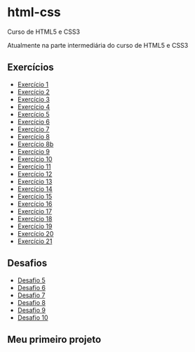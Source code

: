 # html-css
 Curso de HTML5 e CSS3

Atualmente na parte intermediária do curso de HTML5 e CSS3

<h2>Exercícios</h2>
<ul>
    <li><a href="https://guisouza-dev.github.io/html-css/exercicios/ex001" target="_self" rel="next">Exercício 1</a></li>
    <li><a href="https://guisouza-dev.github.io/html-css/exercicios/ex002" target="_self" rel="next">Exercício 2</a></li>
    <li><a href="https://guisouza-dev.github.io/html-css/exercicios/ex003" target="_self" rel="next">Exercício 3</a></li>
    <li><a href="https://guisouza-dev.github.io/html-css/exercicios/ex004" target="_self" rel="next">Exercício 4</a></li>
    <li><a href="https://guisouza-dev.github.io/html-css/exercicios/ex005" target="_self" rel="next">Exercício 5</a></li>
    <li><a href="https://guisouza-dev.github.io/html-css/exercicios/ex006" target="_self" rel="next">Exercício 6</a></li>
    <li><a href="https://guisouza-dev.github.io/html-css/exercicios/ex007" target="_self" rel="next">Exercício 7</a></li>
    <li><a href="https://guisouza-dev.github.io/html-css/exercicios/ex008" target="_self" rel="next">Exercício 8</a></li>
    <li><a href="https://guisouza-dev.github.io/html-css/exercicios/ex008b" target="_self" rel="next">Exercício 8b</a></li>
    <li><a href="https://guisouza-dev.github.io/html-css/exercicios/ex009" target="_self" rel="next">Exercício 9</a></li>
    <li><a href="https://guisouza-dev.github.io/html-css/exercicios/ex010" target="_self" rel="next">Exercício 10</a></li>
    <li><a href="https://guisouza-dev.github.io/html-css/exercicios/ex011" target="_self" rel="next">Exercício 11</a></li>
    <li><a href="https://guisouza-dev.github.io/html-css/exercicios/ex012" target="_self" rel="next">Exercício 12</a></li>
    <li><a href="https://guisouza-dev.github.io/html-css/exercicios/ex013" target="_self" rel="next">Exercício 13</a></li>
    <li><a href="https://guisouza-dev.github.io/html-css/exercicios/ex014" target="_self" rel="next">Exercício 14</a></li>
    <li><a href="https://guisouza-dev.github.io/html-css/exercicios/ex015" target="_self" rel="next">Exercício 15</a></li>
    <li><a href="https://guisouza-dev.github.io/html-css/exercicios/ex016" target="_self" rel="next">Exercício 16</a></li>
    <li><a href="https://guisouza-dev.github.io/html-css/exercicios/ex017" target="_self" rel="next">Exercício 17</a></li>
    <li><a href="https://guisouza-dev.github.io/html-css/exercicios/ex018" target="_self" rel="next">Exercício 18</a></li>
    <li><a href="https://guisouza-dev.github.io/html-css/exercicios/ex019" target="_self" rel="next">Exercício 19</a></li>
    <li><a href="https://guisouza-dev.github.io/html-css/exercicios/ex020" target="_self" rel="next">Exercício 20</a></li>
    <li><a href="https://guisouza-dev.github.io/html-css/exercicios/ex021" target="_self" rel="next">Exercício 21</a></li>
</ul>

<h2>Desafios</h2>
<ul>
    <li><a href="https://guisouza-dev.github.io/html-css/desafios/d005" target="_self" rel="next">Desafio 5</a></li>
    <li><a href="https://guisouza-dev.github.io/html-css/desafios/d006" target="_self" rel="next">Desafio 6</a></li>
    <li><a href="https://guisouza-dev.github.io/html-css/desafios/d007" target="_self" rel="next">Desafio 7</a></li>
    <li><a href="https://guisouza-dev.github.io/html-css/desafios/d008" target="_self" rel="next">Desafio 8</a></li>
    <li><a href="https://guisouza-dev.github.io/html-css/desafios/d009" target="_self" rel="next">Desafio 9</a></li>
    <li><a href="https://guisouza-dev.github.io/html-css/desafios/d010" target="_self" rel="next">Desafio 10</a></li>
</ul>
 

<h2>Meu primeiro projeto</h2>
<a href="https://guisouza-dev.github.io/html-css/desafios/d010/android.html" target="_self" rel="next"></a>


